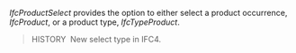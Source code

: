 ﻿_IfcProductSelect_ provides the option to either select a product occurrence, _IfcProduct_, or a product type, _IfcTypeProduct_.

> HISTORY  New select type in IFC4.

&nbsp;